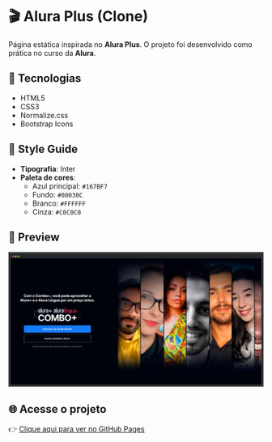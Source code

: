 # 🎬 Alura Plus (Clone)

Página estática inspirada no **Alura Plus**.
O projeto foi desenvolvido como prática no curso da **Alura**.

## 🚀 Tecnologias
- HTML5
- CSS3
- Normalize.css
- Bootstrap Icons

## 🎨 Style Guide
- **Tipografia**: Inter
- **Paleta de cores**:  
  - Azul principal: `#167BF7`  
  - Fundo: `#00030C`  
  - Branco: `#FFFFFF`  
  - Cinza: `#C0C0C0`  

## 📸 Preview
![preview do site](assets/images/preview.png)

## 🌐 Acesse o projeto
👉 [Clique aqui para ver no GitHub Pages](https:/ThailanJesus.github.io/alura-plus/)
